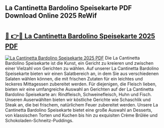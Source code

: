 ## La Cantinetta Bardolino Speisekarte PDF Download Online 2025 ReWif

# <h2><a href="http://gca16tr.nevu.top/?p=La+Cantinetta+Bardolino+Speisekarte">🔗 👉🔴 La Cantinetta Bardolino Speisekarte 2025 PDF</a></h2>

[![La Cantinetta Bardolino Speisekarte 2025 PDF](https://i.imgur.com/dBaPXMq.png)](http://gca16tr.nevu.top/?p=La+Cantinetta+Bardolino+Speisekarte)
Die La Cantinetta Bardolino Speisekarte ist die Kunst, ein Gericht zu kreieren und zwischen einer Vielzahl von Gerichten zu wählen. Auf unserer La Cantinetta Bardolino Speisekarte bieten wir einen Salatbereich an, in dem Sie aus verschiedenen Salaten wählen können, die mit frischen Zutaten für ein leichtes und leckeres Mittagessen zubereitet werden. Für diejenigen, die Fleisch lieben, bieten wir eine umfangreiche Auswahl an Gerichten auf der La Cantinetta Bardolino Speisekarte an: Rindfleisch, Schweinefleisch, Huhn und Fisch. Unseren Auserwählten bieten wir köstliche Gerichte wie Schaschlik und Steak an, die bei frischem, natürlichem Feuer zubereitet werden. Unsere La Cantinetta Bardolino Speisekarte bietet eine große Auswahl an Desserts, von klassischen Torten und Kuchen bis hin zu exquisiten Crème Brûlée und Schokoladen-Schneitz-Puddings.
